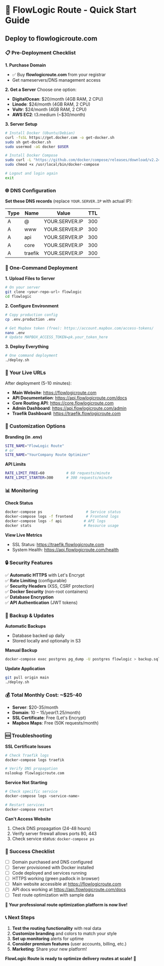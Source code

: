 # 🚀 FlowLogic Route - Quick Start Guide
## Deploy to flowlogicroute.com

### 📋 Pre-Deployment Checklist

**1. Purchase Domain**
- ✅ Buy **flowlogicroute.com** from your registrar
- Get nameservers/DNS management access

**2. Get a Server**
Choose one option:
- **DigitalOcean**: $20/month (4GB RAM, 2 CPU)
- **Linode**: $24/month (4GB RAM, 2 CPU)  
- **Vultr**: $24/month (4GB RAM, 2 CPU)
- **AWS EC2**: t3.medium (~$30/month)

**3. Server Setup**
```bash
# Install Docker (Ubuntu/Debian)
curl -fsSL https://get.docker.com -o get-docker.sh
sudo sh get-docker.sh
sudo usermod -aG docker $USER

# Install Docker Compose
sudo curl -L "https://github.com/docker/compose/releases/download/v2.24.0/docker-compose-$(uname -s)-$(uname -m)" -o /usr/local/bin/docker-compose
sudo chmod +x /usr/local/bin/docker-compose

# Logout and login again
exit
```

### 🌐 DNS Configuration

**Set these DNS records** (replace `YOUR.SERVER.IP` with actual IP):

| Type | Name    | Value          | TTL  |
|------|---------|----------------|------|
| A    | @       | YOUR.SERVER.IP | 300  |
| A    | www     | YOUR.SERVER.IP | 300  |
| A    | api     | YOUR.SERVER.IP | 300  |
| A    | core    | YOUR.SERVER.IP | 300  |
| A    | traefik | YOUR.SERVER.IP | 300  |

### 🚀 One-Command Deployment

**1. Upload Files to Server**
```bash
# On your server
git clone <your-repo-url> flowlogic
cd flowlogic
```

**2. Configure Environment**
```bash
# Copy production config
cp .env.production .env

# Get Mapbox token (free): https://account.mapbox.com/access-tokens/
nano .env
# Update MAPBOX_ACCESS_TOKEN=pk.your_token_here
```

**3. Deploy Everything**
```bash
# One command deployment
./deploy.sh
```

### 🎯 Your Live URLs

After deployment (5-10 minutes):
- **Main Website**: https://flowlogicroute.com
- **API Documentation**: https://api.flowlogicroute.com/docs
- **Core Routing API**: https://core.flowlogicroute.com
- **Admin Dashboard**: https://api.flowlogicroute.com/admin
- **Traefik Dashboard**: https://traefik.flowlogicroute.com

### 🔧 Customization Options

**Branding (in .env)**
```bash
SITE_NAME="FlowLogic Route"
# or
SITE_NAME="YourCompany Route Optimizer"
```

**API Limits**
```bash
RATE_LIMIT_FREE=60          # 60 requests/minute
RATE_LIMIT_STARTER=300      # 300 requests/minute
```

### 📊 Monitoring

**Check Status**
```bash
docker-compose ps                    # Service status
docker-compose logs -f frontend      # Frontend logs
docker-compose logs -f api          # API logs
docker stats                        # Resource usage
```

**View Live Metrics**
- SSL Status: https://traefik.flowlogicroute.com
- System Health: https://api.flowlogicroute.com/health

### 🔒 Security Features

✅ **Automatic HTTPS** with Let's Encrypt  
✅ **Rate Limiting** (configurable)  
✅ **Security Headers** (XSS, CSRF protection)  
✅ **Docker Security** (non-root containers)  
✅ **Database Encryption**  
✅ **API Authentication** (JWT tokens)

### 💾 Backup & Updates

**Automatic Backups**
- Database backed up daily
- Stored locally and optionally in S3

**Manual Backup**
```bash
docker-compose exec postgres pg_dump -U postgres flowlogic > backup.sql
```

**Update Application**
```bash
git pull origin main
./deploy.sh
```

### 💰 Total Monthly Cost: ~$25-40

- **Server**: $20-35/month
- **Domain**: $10-15/year ($1.25/month)
- **SSL Certificate**: Free (Let's Encrypt)
- **Mapbox Maps**: Free (50K requests/month)

### 🆘 Troubleshooting

**SSL Certificate Issues**
```bash
# Check Traefik logs
docker-compose logs traefik

# Verify DNS propagation
nslookup flowlogicroute.com
```

**Service Not Starting**
```bash
# Check specific service
docker-compose logs <service-name>

# Restart services
docker-compose restart
```

**Can't Access Website**
1. Check DNS propagation (24-48 hours)
2. Verify server firewall allows ports 80, 443
3. Check service status: `docker-compose ps`

### 🎉 Success Checklist

- [ ] Domain purchased and DNS configured
- [ ] Server provisioned with Docker installed
- [ ] Code deployed and services running
- [ ] HTTPS working (green padlock in browser)
- [ ] Main website accessible at https://flowlogicroute.com
- [ ] API docs working at https://api.flowlogicroute.com/docs
- [ ] Test route optimization with sample data

**🚀 Your professional route optimization platform is now live!**

### 📞 Next Steps

1. **Test the routing functionality** with real data
2. **Customize branding** and colors to match your style  
3. **Set up monitoring** alerts for uptime
4. **Consider premium features** (user accounts, billing, etc.)
5. **Marketing**: Share your new platform!

**FlowLogic Route is ready to optimize delivery routes at scale!** 🎯